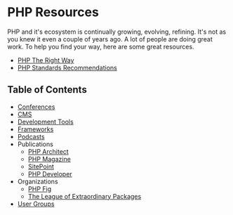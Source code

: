 
# PHP Resources

PHP and it's ecosystem is continually growing, evolving, refining. It's not as
you knew it even a couple of years ago. A lot of people are doing great work.
To help you find your way, here are some great resources.

* [PHP The Right Way](http://www.phptherightway.com/)
* [PHP Standards Recommendations](http://www.php-fig.org/psr/)


## Table of Contents

* [Conferences](conferences.md)
* [CMS](cms.md)
* [Development Tools](dev-tools.md)
* [Frameworks](frameworks.md)
* [Podcasts](podcasts.md)
* Publications
  - [PHP Architect](https://www.phparch.com/)
  - [PHP Magazine](http://phpmagazine.net/)
  - [SitePoint](https://www.sitepoint.com/php/)
  - [PHP Developer](http://phpdeveloper.org/)
* Organizations
  - [PHP Fig](http://www.php-fig.org)
  - [The League of Extraordinary Packages](http://thephpleague.com/)
* [User Groups](user-groups.md)






